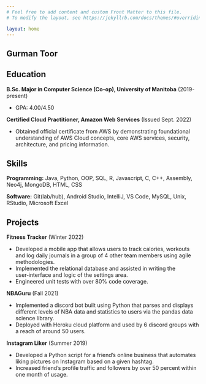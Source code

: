 ```yaml
---
# Feel free to add content and custom Front Matter to this file.
# To modify the layout, see https://jekyllrb.com/docs/themes/#overriding-theme-defaults

layout: home
---
```


Gurman Toor
---------

Education
---------
**B.Sc. Major in Computer Science (Co-op), University of Manitoba** (2019-present)

- GPA: 4.00/4.50

**Certified Cloud Practitioner, Amazon Web Services** (Issued Sept. 2022)

- Obtained official certificate from AWS by demonstrating foundational understanding of AWS Cloud concepts, core AWS services, security, architecture, and pricing information.

Skills
------
**Programming:** Java, Python, OOP, SQL, R, Javascript, C, C++, Assembly, Neo4j, MongoDB, HTML, CSS

**Software:** Git(lab/hub), Android Studio, IntelliJ, VS Code, MySQL, Unix, RStudio, Microsoft Excel

Projects
--------
**Fitness Tracker** (Winter 2022)

- Developed a mobile app that allows users to track calories, workouts and log daily journals in a group of 4 other team members using agile methodologies.
- Implemented the relational database and assisted in writing the user‑interface and logic of the settings
area.
- Engineered unit tests with over 80% code coverage.

**NBAGuru** (Fall 2021)

- Implemented a discord bot built using Python that parses and displays different levels of NBA data and
statistics to users via the pandas data science library.
- Deployed with Heroku cloud platform and used by 6 discord groups with a reach of around 50 users.

**Instagram Liker** (Summer 2019)

- Developed a Python script for a friend’s online business that automates liking pictures on Instagram based on a given hashtag.
- Increased friend’s profile traffic and followers by over 50 percent within one month of usage.
